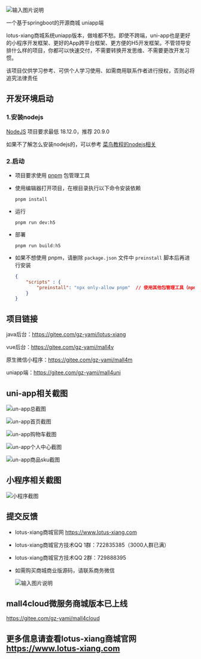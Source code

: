![输入图片说明](https://images.gitee.com/uploads/images/2019/0711/174845_6db7724e_5094767.png "在这里输入图片标题")


一个基于springboot的开源商城 uniapp端

lotus-xiang商城系统uniapp版本，做啥都不愁。即使不跨端，uni-app也是更好的小程序开发框架、更好的App跨平台框架、更方便的H5开发框架。不管领导安排什么样的项目，你都可以快速交付，不需要转换开发思维、不需要更改开发习惯。


该项目仅供学习参考、可供个人学习使用、如需商用联系作者进行授权，否则必将追究法律责任



## 开发环境启动

### 1.安装nodejs

[NodeJS](https://nodejs.org/) 项目要求最低 18.12.0，推荐 20.9.0

如果不了解怎么安装nodejs的，可以参考 [菜鸟教程的nodejs相关](https://www.runoob.com/nodejs/nodejs-install-setup.html)

### 2.启动

- 项目要求使用 [pnpm](https://www.pnpm.cn/) 包管理工具
- 使用编辑器打开项目，在根目录执行以下命令安装依赖

  ```
  pnpm install
  ```

- 运行

  ```
  pnpm run dev:h5
  ```

- 部署

  ```
  pnpm run build:h5
  ```

- 如果不想使用 pnpm，请删除 `package.json` 文件中 `preinstall` 脚本后再进行安装

  ```json
  {
      "scripts" : {
          "preinstall": "npx only-allow pnpm"  // 使用其他包管理工具（npm、yarn、cnpm等）请删除此命令
      }
  }
  ```


## 项目链接

java后台：https://gitee.com/gz-yami/lotus-xiang

vue后台：https://gitee.com/gz-yami/mall4v

原生微信小程序：https://gitee.com/gz-yami/mall4m

uniapp端：https://gitee.com/gz-yami/mall4uni


## uni-app相关截图

![un-app总截图](./static/screenshot/uniappInfo.png)

![un-app首页截图](./static/screenshot/uniappIndex.png)

![un-app购物车截图](./static/screenshot/uniappCart.png)

![un-app个人中心截图](./static/screenshot/uniappMy.png)

![un-app商品sku截图](./static/screenshot/uniappSku.png)



## 小程序相关截图

![小程序截图](https://images.gitee.com/uploads/images/2019/0706/085234_4eb7509b_5094767.jpeg "小程序截图")



## 提交反馈
- lotus-xiang商城官网 https://www.lotus-xiang.com


- lotus-xiang商城官方技术QQ 1群：722835385（3000人群已满）
- lotus-xiang商城官方技术QQ 2群：729888395
- 如需购买商城商业版源码，请联系商务微信

  ![输入图片说明](https://19838323.s21i.faiusr.com/4/4/ABUIABAEGAAgksmNlAYojomK2gIwrAI4rAI!160x160.png)



## mall4cloud微服务商城版本已上线
https://gitee.com/gz-yami/mall4cloud

## 更多信息请查看lotus-xiang商城官网 <https://www.lotus-xiang.com>
